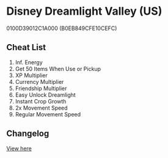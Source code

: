 # Disney Dreamlight Valley (US)
0100D39012C1A000 (B0EB849CFE10CEFC)

## Cheat List
1. Inf. Energy
1. Get 50 Items When Use or Pickup
1. XP Multiplier
1. Currency Multiplier
1. Friendship Multiplier
1. Easy Unlock Dreamlight
1. Instant Crop Growth
1. 2x Movement Speed
1. Regular Movement Speed

## Changelog
[View here](./CHANGELOG.md)